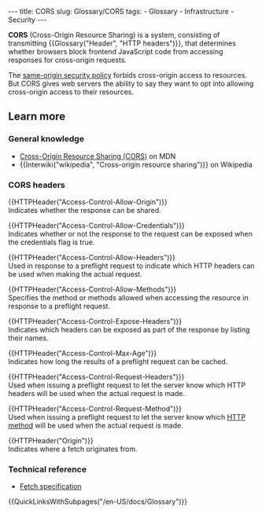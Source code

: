 --- title: CORS slug: Glossary/CORS tags: - Glossary - Infrastructure - Security ---

**CORS** (Cross-Origin Resource Sharing) is a system, consisting of transmitting {{Glossary("Header", "HTTP headers")}}, that determines whether browsers block frontend JavaScript code from accessing responses for cross-origin requests.

The [same-origin security policy](/en-US/docs/Web/Security/Same-origin_policy) forbids cross-origin access to resources. But CORS gives web servers the ability to say they want to opt into allowing cross-origin access to their resources.

## Learn more

### General knowledge

- [Cross-Origin Resource Sharing (CORS)](/en-US/docs/Web/HTTP/CORS) on MDN
- {{Interwiki("wikipedia", "Cross-origin resource sharing")}} on Wikipedia

### CORS headers

{{HTTPHeader("Access-Control-Allow-Origin")}}  
Indicates whether the response can be shared.

{{HTTPHeader("Access-Control-Allow-Credentials")}}  
Indicates whether or not the response to the request can be exposed when the credentials flag is true.

{{HTTPHeader("Access-Control-Allow-Headers")}}  
Used in response to a preflight request to indicate which HTTP headers can be used when making the actual request.

{{HTTPHeader("Access-Control-Allow-Methods")}}  
Specifies the method or methods allowed when accessing the resource in response to a preflight request.

{{HTTPHeader("Access-Control-Expose-Headers")}}  
Indicates which headers can be exposed as part of the response by listing their names.

{{HTTPHeader("Access-Control-Max-Age")}}  
Indicates how long the results of a preflight request can be cached.

{{HTTPHeader("Access-Control-Request-Headers")}}  
Used when issuing a preflight request to let the server know which HTTP headers will be used when the actual request is made.

{{HTTPHeader("Access-Control-Request-Method")}}  
Used when issuing a preflight request to let the server know which [HTTP method](/en-US/docs/Web/HTTP/Methods) will be used when the actual request is made.

{{HTTPHeader("Origin")}}  
Indicates where a fetch originates from.

### Technical reference

- [Fetch specification](https://fetch.spec.whatwg.org)

{{QuickLinksWithSubpages("/en-US/docs/Glossary")}}

